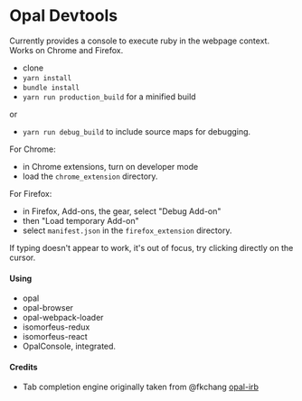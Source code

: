 # Opal Devtools

Currently provides a console to execute ruby in the webpage context.
Works on Chrome and Firefox.

- clone
- `yarn install`
- `bundle install`
- `yarn run production_build` for a minified build

or
- `yarn run debug_build` to include source maps for debugging.
 
For Chrome:
- in Chrome extensions, turn on developer mode
- load the `chrome_extension` directory.

For Firefox:
- in Firefox, Add-ons, the gear, select "Debug Add-on"
- then "Load temporary Add-on"
- select `manifest.json` in the `firefox_extension` directory. 

If typing doesn't appear to work, it's out of focus, try clicking directly on the cursor.

#### Using
- opal
- opal-browser
- opal-webpack-loader
- isomorfeus-redux
- isomorfeus-react
- OpalConsole, integrated.

#### Credits
- Tab completion engine originally taken from @fkchang [opal-irb](https://github.com/fkchang/opal-irb)
